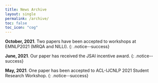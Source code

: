 ```yaml
---
title: News Archive
layout: single
permalink: /archive/
toc: false
toc_icon: "cog"
---
```

**October, 2021**. Two papers have been accepted to workshops at EMNLP2021 (MRQA and NILLI).
{: .notice--success}

**June, 2021**. Our paper has received the JSAI incentive award.
{: .notice--success}

**May, 2021**. One paper has been accepted to ACL-IJCNLP 2021 Student Research Workshop.
{: .notice--success}

